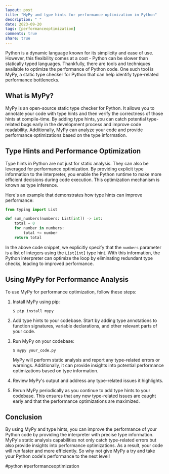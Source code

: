 ```yaml
---
layout: post
title: "MyPy and type hints for performance optimization in Python"
description: " "
date: 2023-09-20
tags: [performanceoptimization]
comments: true
share: true
---
```


Python is a dynamic language known for its simplicity and ease of use. However, this flexibility comes at a cost - Python can be slower than statically typed languages. Thankfully, there are tools and techniques available to optimize the performance of Python code. One such tool is MyPy, a static type checker for Python that can help identify type-related performance bottlenecks.

## What is MyPy?

MyPy is an open-source static type checker for Python. It allows you to annotate your code with type hints and then verify the correctness of those hints at compile-time. By adding type hints, you can catch potential type-related bugs early in the development process and improve code readability. Additionally, MyPy can analyze your code and provide performance optimizations based on the type information.

## Type Hints and Performance Optimization

Type hints in Python are not just for static analysis. They can also be leveraged for performance optimization. By providing explicit type information to the interpreter, you enable the Python runtime to make more efficient decisions during code execution. This optimization mechanism is known as type inference.

Here's an example that demonstrates how type hints can improve performance:

```python
from typing import List

def sum_numbers(numbers: List[int]) -> int:
    total = 0
    for number in numbers:
        total += number
    return total
```

In the above code snippet, we explicitly specify that the `numbers` parameter is a list of integers using the `List[int]` type hint. With this information, the Python interpreter can optimize the loop by eliminating redundant type checks, leading to improved performance.

## Using MyPy for Performance Analysis

To use MyPy for performance optimization, follow these steps:

1. Install MyPy using pip:
   ```
   $ pip install mypy
   ```

2. Add type hints to your codebase. Start by adding type annotations to function signatures, variable declarations, and other relevant parts of your code.

3. Run MyPy on your codebase:
   ```
   $ mypy your_code.py
   ```

   MyPy will perform static analysis and report any type-related errors or warnings. Additionally, it can provide insights into potential performance optimizations based on type information.

4. Review MyPy's output and address any type-related issues it highlights.

5. Rerun MyPy periodically as you continue to add type hints to your codebase. This ensures that any new type-related issues are caught early and that the performance optimizations are maximized.

## Conclusion

By using MyPy and type hints, you can improve the performance of your Python code by providing the interpreter with precise type information. MyPy's static analysis capabilities not only catch type-related errors but also provide insights into performance optimizations. As a result, your code will run faster and more efficiently. So why not give MyPy a try and take your Python code's performance to the next level!

#python #performanceoptimization